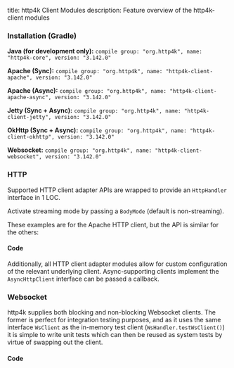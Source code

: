 title: http4k Client Modules
description: Feature overview of the http4k-client modules

### Installation (Gradle)
**Java (for development only):** ```compile group: "org.http4k", name: "http4k-core", version: "3.142.0"```

**Apache (Sync):** ```compile group: "org.http4k", name: "http4k-client-apache", version: "3.142.0"```

**Apache (Async):** ```compile group: "org.http4k", name: "http4k-client-apache-async", version: "3.142.0"```

**Jetty (Sync + Async):** ```compile group: "org.http4k", name: "http4k-client-jetty", version: "3.142.0"```

**OkHttp (Sync + Async):** ```compile group: "org.http4k", name: "http4k-client-okhttp", version: "3.142.0"```

**Websocket:** ```compile group: "org.http4k", name: "http4k-client-websocket", version: "3.142.0"```

### HTTP
Supported HTTP client adapter APIs are wrapped to provide an `HttpHandler` interface in 1 LOC.

Activate streaming mode by passing a `BodyMode` (default is non-streaming).

These examples are for the Apache HTTP client, but the API is similar for the others:

#### Code [<img class="octocat"/>](https://github.com/http4k/http4k/blob/master/src/docs/guide/modules/clients/example_http.kt)
<script src="https://gist-it.appspot.com/https://github.com/http4k/http4k/blob/master/src/docs/guide/modules/clients/example_http.kt"></script>

Additionally, all HTTP client adapter modules allow for custom configuration of the relevant underlying client. Async-supporting clients implement the `AsyncHttpClient` interface can be passed a callback.

### Websocket
http4k supplies both blocking and non-blocking Websocket clients. The former is perfect for integration testing purposes, and as it uses the same interface `WsClient` as the in-memory test client (`WsHandler.testWsClient()`) it is simple to write unit tests which can then be reused as system tests by virtue of swapping out the client.

#### Code [<img class="octocat"/>](https://github.com/http4k/http4k/blob/master/src/docs/guide/modules/clients/example_websocket.kt)
<script src="https://gist-it.appspot.com/https://github.com/http4k/http4k/blob/master/src/docs/guide/modules/clients/example_websocket.kt"></script>

